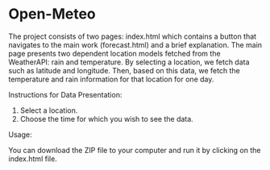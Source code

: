 # Open-Meteo

The project consists of two pages: index.html which contains a button that navigates to the main work (forecast.html) and a brief explanation.
The main page presents two dependent location models fetched from the WeatherAPI: rain and temperature.
By selecting a location, we fetch data such as latitude and longitude.
Then, based on this data, we fetch the temperature and rain information for that location for one day.

Instructions for Data Presentation:

1) Select a location.</br>
2) Choose the time for which you wish to see the data.</br>

Usage:

You can download the ZIP file to your computer and run it by clicking on the index.html file.





